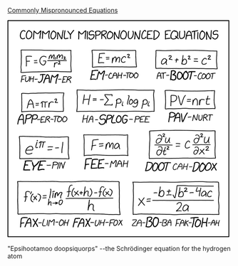 [Commonly Mispronounced Equations](https://xkcd.com/2492)

![Commonly Mispronounced Equations](./random_comic.png)

"Epsihootamoo doopsiquorps" --the Schrödinger equation for the hydrogen atom

